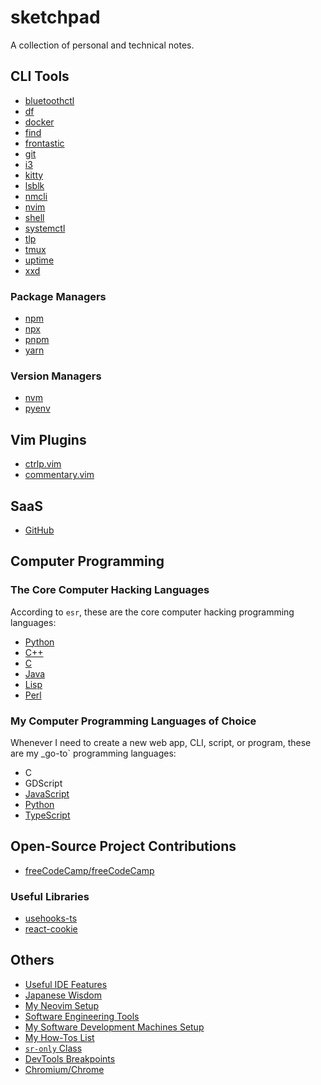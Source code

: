 # sketchpad

A collection of personal and technical notes.

## CLI Tools

- [bluetoothctl](./bluetoothctl/)
- [df](./df/)
- [docker](./docker/README.md)
- [find](./find/)
- [frontastic](./frontastic/)
- [git](./git/)
- [i3](./i3/README.md)
- [kitty](./kitty/README.md)
- [lsblk](./lsblk/)
- [nmcli](./nmcli/)
- [nvim](./nvim/README.md)
- [shell](./shell/)
- [systemctl](./systemctl/)
- [tlp](/tlp/README.md)
- [tmux](./tmux/README.md)
- [uptime](./uptime/)
- [xxd](./xxd/)

### Package Managers

- [npm](./npm/README.md)
- [npx](./npx/README.md)
- [pnpm](./pnpm/README.md)
- [yarn](./yarn/README.md)

### Version Managers

- [nvm](./nvm/README.md)
- [pyenv](./pyenv/README.md)

## Vim Plugins

- [ctrlp.vim](./vim-plugins/ctlp_vim.md)
- [commentary.vim](./vim-plugins/commentary_vim.md)

## SaaS

- [GitHub](./github/)

## Computer Programming

### The Core Computer Hacking Languages

According to `esr`, these are the core computer hacking programming languages:

- [Python](./langs/py.md)
- [C++](./langs/cpp.md)
- [C](./langs/c.md)
- [Java](#)
- [Lisp](#)
- [Perl](#)

### My Computer Programming Languages of Choice

Whenever I need to create a new web app, CLI, script, or program, these are my
_go-to` programming languages:

- C
- GDScript
- [JavaScript](./langs/js.md)
- [Python](./langs/py.md)
- [TypeScript](#)

## Open-Source Project Contributions

- [freeCodeCamp/freeCodeCamp](https://github.com/freeCodeCamp/freeCodeCamp/pulls?q=is%3Apr+author%3Aarantebw+is%3Aclosed)

### Useful Libraries

- [usehooks-ts](https://github.com/juliencrn/usehooks-ts)
- [react-cookie](https://github.com/bendotcodes/cookies)

## Others

- [Useful IDE Features](./others/useful_ide_features.md)
- [Japanese Wisdom](./others/japanese_wisdom.md)
- [My Neovim Setup](./others/my_neovim_setup.md)
- [Software Engineering Tools](./others/software_engineering_tools.md)
- [My Software Development Machines Setup](./others/my_machine_setup.md)
- [My How-Tos List](./howto/README.md)
- [`sr-only` Class](./css/README.md#sr-only)
- [DevTools Breakpoints](./css/README.md#break-points)
- [Chromium/Chrome](./chrome/README.md)

